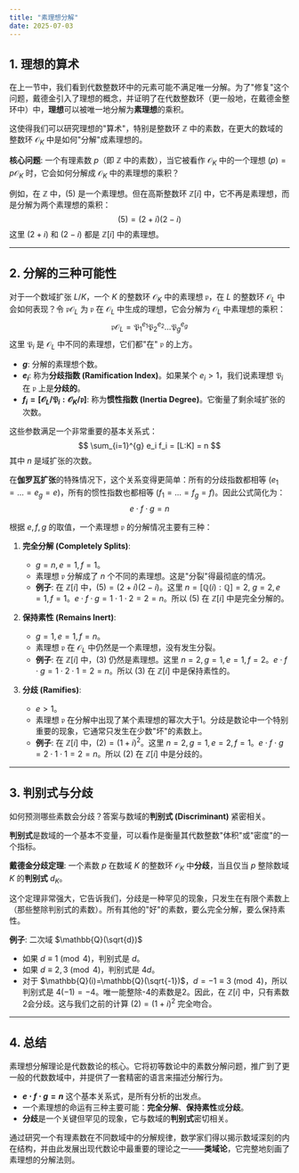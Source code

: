 ```yaml
---
title: "素理想分解"
date: 2025-07-03
---
```


## 1. 理想的算术

在上一节中，我们看到代数整数环中的元素可能不满足唯一分解。为了"修复"这个问题，戴德金引入了理想的概念，并证明了在代数整数环（更一般地，在戴德金整环中）中，**理想**可以被唯一地分解为**素理想**的乘积。

这使得我们可以研究理想的"算术"，特别是整数环 $\mathbb{Z}$ 中的素数，在更大的数域的整数环 $\mathcal{O}_K$ 中是如何"分解"成素理想的。

**核心问题**:
一个有理素数 $p$（即 $\mathbb{Z}$ 中的素数），当它被看作 $\mathcal{O}_K$ 中的一个理想 $(p) = p\mathcal{O}_K$ 时，它会如何分解成 $\mathcal{O}_K$ 中的素理想的乘积？

例如，在 $\mathbb{Z}$ 中，(5) 是一个素理想。但在高斯整数环 $\mathbb{Z}[i]$ 中，它不再是素理想，而是分解为两个素理想的乘积：
$$ (5) = (2+i)(2-i) $$
这里 $(2+i)$ 和 $(2-i)$ 都是 $\mathbb{Z}[i]$ 中的素理想。

---

## 2. 分解的三种可能性

对于一个数域扩张 $L/K$，一个 $K$ 的整数环 $\mathcal{O}_K$ 中的素理想 $\mathfrak{p}$，在 $L$ 的整数环 $\mathcal{O}_L$ 中会如何表现？令 $\mathfrak{p}\mathcal{O}_L$ 为 $\mathfrak{p}$ 在 $\mathcal{O}_L$ 中生成的理想，它会分解为 $\mathcal{O}_L$ 中素理想的乘积：
$$ \mathfrak{p}\mathcal{O}_L = \mathfrak{P}_1^{e_1} \mathfrak{P}_2^{e_2} \dots \mathfrak{P}_g^{e_g} $$
这里 $\mathfrak{P}_i$ 是 $\mathcal{O}_L$ 中不同的素理想，它们都"在" $\mathfrak{p}$ 的上方。

- **$g$**: 分解的素理想个数。
- **$e_i$**: 称为**分歧指数 (Ramification Index)**。如果某个 $e_i > 1$，我们说素理想 $\mathfrak{P}_i$ 在 $\mathfrak{p}$ 上是**分歧的**。
- **$f_i = [\mathcal{O}_L/\mathfrak{P}_i : \mathcal{O}_K/\mathfrak{p}]$**: 称为**惯性指数 (Inertia Degree)**。它衡量了剩余域扩张的次数。

这些参数满足一个非常重要的基本关系式：
$$ \sum_{i=1}^{g} e_i f_i = [L:K] = n $$
其中 $n$ 是域扩张的次数。

在**伽罗瓦扩张**的特殊情况下，这个关系变得更简单：所有的分歧指数都相等 ($e_1=\dots=e_g=e$)，所有的惯性指数也都相等 ($f_1=\dots=f_g=f$)。因此公式简化为：
$$ e \cdot f \cdot g = n $$

根据 $e, f, g$ 的取值，一个素理想 $\mathfrak{p}$ 的分解情况主要有三种：

1. **完全分解 (Completely Splits)**:
    - $g = n, e=1, f=1$。
    - 素理想 $\mathfrak{p}$ 分解成了 $n$ 个不同的素理想。这是"分裂"得最彻底的情况。
    - **例子**: 在 $\mathbb{Z}[i]$ 中，$(5)=(2+i)(2-i)$。这里 $n=[\mathbb{Q}(i):\mathbb{Q}]=2$, $g=2, e=1, f=1$。$e \cdot f \cdot g = 1 \cdot 1 \cdot 2 = 2 = n$。所以 (5) 在 $\mathbb{Z}[i]$ 中是完全分解的。

2. **保持素性 (Remains Inert)**:
    - $g = 1, e=1, f=n$。
    - 素理想 $\mathfrak{p}$ 在 $\mathcal{O}_L$ 中仍然是一个素理想，没有发生分裂。
    - **例子**: 在 $\mathbb{Z}[i]$ 中，(3) 仍然是素理想。这里 $n=2, g=1, e=1, f=2$。$e \cdot f \cdot g = 1 \cdot 2 \cdot 1 = 2 = n$。所以 (3) 在 $\mathbb{Z}[i]$ 中是保持素性的。

3. **分歧 (Ramifies)**:
    - $e > 1$。
    - 素理想 $\mathfrak{p}$ 在分解中出现了某个素理想的幂次大于1。分歧是数论中一个特别重要的现象，它通常只发生在少数"坏"的素数上。
    - **例子**: 在 $\mathbb{Z}[i]$ 中，$(2)=(1+i)^2$。这里 $n=2, g=1, e=2, f=1$。$e \cdot f \cdot g = 2 \cdot 1 \cdot 1 = 2 = n$。所以 (2) 在 $\mathbb{Z}[i]$ 中是分歧的。

---

## 3. 判别式与分歧

如何预测哪些素数会分歧？答案与数域的**判别式 (Discriminant)** 紧密相关。

**判别式**是数域的一个基本不变量，可以看作是衡量其代数整数"体积"或"密度"的一个指标。

**戴德金分歧定理**:
一个素数 $p$ 在数域 $K$ 的整数环 $\mathcal{O}_K$ 中**分歧**，当且仅当 $p$ 整除数域 $K$ 的**判别式** $d_K$。

这个定理非常强大，它告诉我们，分歧是一种罕见的现象，只发生在有限个素数上（那些整除判别式的素数）。所有其他的"好"的素数，要么完全分解，要么保持素性。

**例子**: 二次域 $\mathbb{Q}(\sqrt{d})$

- 如果 $d \equiv 1 \pmod 4$，判别式是 $d$。
- 如果 $d \equiv 2, 3 \pmod 4$，判别式是 $4d$。
- 对于 $\mathbb{Q}(i)=\mathbb{Q}(\sqrt{-1})$，$d=-1 \equiv 3 \pmod 4$，所以判别式是 $4(-1)=-4$。唯一能整除-4的素数是2。因此，在 $\mathbb{Z}[i]$ 中，只有素数2会分歧。这与我们之前的计算 $(2)=(1+i)^2$ 完全吻合。

---

## 4. 总结

素理想分解理论是代数数论的核心。它将初等数论中的素数分解问题，推广到了更一般的代数数域中，并提供了一套精密的语言来描述分解行为。

- **$e \cdot f \cdot g = n$** 这个基本关系式，是所有分析的出发点。
- 一个素理想的命运有三种主要可能：**完全分解**、**保持素性**或**分歧**。
- **分歧**是一个关键但罕见的现象，它与数域的**判别式**密切相关。

通过研究一个有理素数在不同数域中的分解规律，数学家们得以揭示数域深刻的内在结构，并由此发展出现代数论中最重要的理论之一——**类域论**，它完整地刻画了素理想的分解法则。
